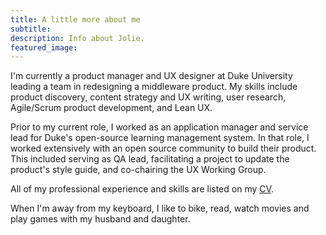 ```yaml
---
title: A little more about me
subtitle:
description: Info about Jolie.
featured_image:
---
```




I'm currently a product manager and UX designer at Duke University leading a team in redesigning a middleware product.  My skills include product discovery, content strategy and UX writing, user research, Agile/Scrum product development, and Lean UX.

Prior to my current role, I worked as an application manager and service lead for Duke's open-source learning management system.  In that role, I worked extensively with an open source community to build their product.  This included serving as QA lead, facilitating a project to update the product's style guide, and co-chairing the UX Working Group.

All of my professional experience and skills are listed on my [CV](/images/design/Tingen_Jolie_CV.pdf).

When I'm away from my keyboard, I like to bike, read, watch movies and play games with my husband and daughter.
